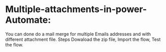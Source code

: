 # Multiple-attachments-in-power-Automate:
You can done do a mail merge for multiple Emails addresses and with different attachment file. 
Steps
Dowaload the zip file,
Import the flow,
Test the flow.








